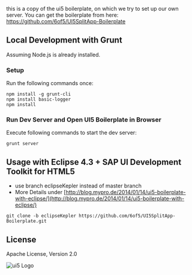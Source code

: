 this is a copy of the ui5 boilerplate, on which we try to set up our own server. You can get the boilerplate from here:
https://github.com/6of5/UI5SplitApp-Boilerplate

## Local Development with Grunt
Assuming Node.js is already installed.
### Setup
Run the following commands once:
```
npm install -g grunt-cli
npm install basic-logger
npm install
```
### Run Dev Server and Open UI5 Boilerplate in Browser
Execute following commands to start the dev server:
```
grunt server
```

## Usage with Eclipse 4.3 + SAP UI Development Toolkit for HTML5
* use branch eclipseKepler instead of master branch
* More Details under [http://blog.mypro.de/2014/01/14/ui5-boilerplate-with-eclipse/](http://blog.mypro.de/2014/01/14/ui5-boilerplate-with-eclipse/)
```
git clone -b eclipseKepler https://github.com/6of5/UI5SplitApp-Boilerplate.git
```

## License
Apache License, Version 2.0

![ui5 Logo](http://blog.mypro.de/wp-content/uploads/2014/01/ui5_144.jpg)